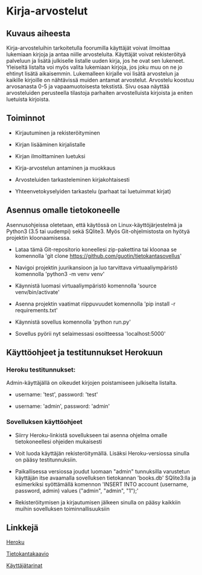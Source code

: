 
# Kirja-arvostelut
## Kuvaus aiheesta 

Kirja-arvosteluihin tarkoitetulla foorumilla käyttäjät voivat ilmoittaa lukemiaan kirjoja ja antaa niille arvosteluita. Käyttäjät voivat rekisteröityä palveluun ja lisätä julkiselle listalle uuden kirja, jos he ovat sen lukeneet. Yleiseltä listalta voi myös valita lukemiaan kirjoja, jos joku muu on ne jo ehtinyt lisätä aikaisemmin. Lukemalleen kirjalle voi lisätä arvostelun ja kaikille kirjoille on nähtävissä muiden antamat arvostelut. Arvostelu koostuu arvosanasta 0-5 ja vapaamuotoisesta tekstistä. Sivu osaa näyttää arvosteluiden perusteella tilastoja parhaiten arvostelluista kirjoista ja eniten luetuista kirjoista.
## Toiminnot 

* Kirjautuminen ja rekisteröityminen

* Kirjan lisääminen kirjalistalle

* Kirjan ilmoittaminen luetuksi

* Kirja-arvostelun antaminen ja muokkaus

* Arvosteluiden tarkasteleminen kirjakohtaisesti

* Yhteenvetokyselyiden tarkastelu (parhaat tai luetuimmat kirjat)

## Asennus omalle tietokoneelle

Asennusohjeissa oletetaan, että käytössä on Linux-käyttöjärjestelmä ja Python3 (3.5 tai uudempi) sekä SQlite3. Myös Git-ohjelmistosta on hyötyä projektin kloonaamisessa.

* Lataa tämä Git-repositorio koneellesi zip-pakettina tai kloonaa se komennolla 'git clone https://github.com/guotin/tietokantasovellus'

* Navigoi projektin juurikansioon ja luo tarvittava virtuaaliympäristö komennolla 'python3 -m venv venv'

* Käynnistä luomasi virtuaaliympäristö komennolla 'source venv/bin/activate'

* Asenna projektin vaatimat riippuvuudet komennolla 'pip install -r requirements.txt'

* Käynnistä sovellus komennolla 'python run.py'

* Sovellus pyörii nyt selaimessasi osoitteessa 'localhost:5000'

## Käyttöohjeet ja testitunnukset Herokuun

### Heroku testitunnukset:

Admin-käyttäjällä on oikeudet kirjojen poistamiseen julkiselta listalta.

* username: 'test', password: 'test'

* username: 'admin', password: 'admin'


### Sovelluksen käyttöohjeet

* Siirry Heroku-linkistä sovellukseen tai asenna ohjelma omalle tietokoneellesi ohjeiden mukaisesti

* Voit luoda käyttäjän rekisteröitymällä. Lisäksi Heroku-versiossa sinulla on pääsy testitunnuksiin.

* Paikallisessa versiossa joudut luomaan "admin" tunnuksilla varustetun käyttäjän itse avaamalla sovelluksen tietokannan 'books.db' SQlite3:lla ja esimerkiksi syöttämällä komennon 'INSERT INTO account (username, password, admin) values ("admin", "admin", "1");'

* Rekisteröitymisen ja kirjautumisen jälkeen sinulla on pääsy kaikkiin muihin sovelluksen toiminnallisuuksiin 


## Linkkejä

[Heroku](https://enigmatic-lake-26343.herokuapp.com/)

[Tietokantakaavio](https://github.com/guotin/tietokantasovellus/blob/master/documentation/database_chart.png)

[Käyttäjätarinat](https://github.com/guotin/tietokantasovellus/blob/master/documentation/user_stories.md)
